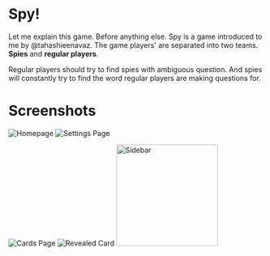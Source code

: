 # Spy!

Let me explain this game. Before anything else.
Spy is a game introduced to me by @tahashieenavaz.
The game players' are separated into two teams.
**Spies** and **regular players**.

Regular players should try to find spies with ambiguous question. And spies will constantly try to find the word regular players are making questions for.

# Screenshots

![Homepage](https://raw.githubusercontent.com/tahashieenavaz/spy/main/screenshots/homepage.jpeg)
![Settings Page](https://raw.githubusercontent.com/tahashieenavaz/spy/main/screenshots/settings-page.jpeg)

![Cards Page](https://raw.githubusercontent.com/tahashieenavaz/spy/main/screenshots/cards.jpeg)
![Revealed Card](https://raw.githubusercontent.com/tahashieenavaz/spy/main/screenshots/revealed-card.jpeg)
<img src="https://raw.githubusercontent.com/tahashieenavaz/spy/main/screenshots/sidebar.jpeg" alt="Sidebar" width="200"/>
